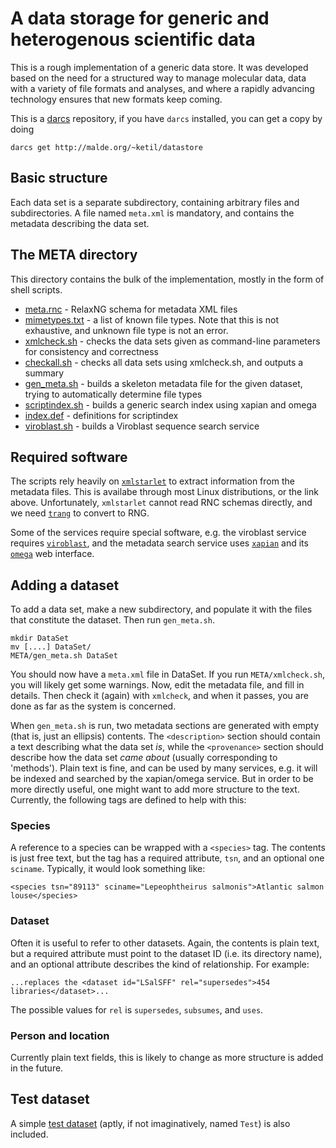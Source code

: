 # A data storage for generic and heterogenous scientific data

This is a rough implementation of a generic data store.  It was
developed based on the need for a structured way to manage molecular
data, data with a variety of file formats and analyses, and where a
rapidly advancing technology ensures that new formats keep coming.

This is a [darcs](http://darcs.net/) repository, if you have `darcs`
installed, you can get a copy by doing

    darcs get http://malde.org/~ketil/datastore

## Basic structure

Each data set is a separate subdirectory, containing arbitrary files
and subdirectories.  A file named `meta.xml` is mandatory, and
contains the metadata describing the data set.

## The META directory

This directory contains the bulk of the implementation, mostly in the
form of shell scripts.

 * [meta.rnc](META/meta.rnc) - RelaxNG schema for metadata XML files
 * [mimetypes.txt](META/mimetypes.txt) - a list of known file types. Note that this is not
   exhaustive, and unknown file type is not an error.
 * [xmlcheck.sh](META/xmlcheck.sh) - checks the data sets given as command-line parameters
   for consistency and correctness
 * [checkall.sh](META/checkall.sh) - checks all data sets using xmlcheck.sh, and outputs a
   summary
 * [gen_meta.sh](META/gen_meta.sh) - builds a skeleton metadata file for the given
   dataset, trying to automatically determine file types
 * [scriptindex.sh](META/scriptindex.sh) - builds a generic search index using xapian and
   omega
 * [index.def](META/index.def) - definitions for scriptindex
 * [viroblast.sh](META/viroblast.sh) - builds a Viroblast sequence search service

## Required software

The scripts rely heavily on
[`xmlstarlet`](http://xmlstar.sourceforge.net/) to extract information
from the metadata files.  This is availabe through most Linux
distributions, or the link above.  Unfortunately, `xmlstarlet` cannot
read RNC schemas directly, and we need
[`trang`](https://code.google.com/p/jing-trang/) to convert to RNG.

Some of the services require special software, e.g. the viroblast
service requires
[`viroblast`](http://indra.mullins.microbiol.washington.edu/viroblast/viroblast.php),
and the metadata search service uses
[`xapian`](http://xapian.org/) and its
[`omega`](http://xapian.org/docs/omega/overview.html) web interface.

## Adding a dataset

To add a data set, make a new subdirectory, and populate it with the
files that constitute the dataset.  Then run `gen_meta.sh`.

    mkdir DataSet
    mv [....] DataSet/
	META/gen_meta.sh DataSet
	
You should now have a `meta.xml` file in DataSet.  If you run
`META/xmlcheck.sh`, you will likely get some warnings.  Now, edit the
metadata file, and fill in details.  Then check it (again) with
`xmlcheck`, and when it passes, you are done as far as the system is
concerned.

When `gen_meta.sh` is run, two metadata sections are generated with
empty (that is, just an ellipsis) contents.  The `<description>`
section should contain a text describing what the data set _is_, while
the `<provenance>` section should describe how the data set _came
about_ (usually corresponding to 'methods').  Plain text is fine, and
can be used by many services, e.g. it will be indexed and searched by
the xapian/omega service.  But in order to be more directly useful,
one might want to add more structure to the text.  Currently, the
following tags are defined to help with this:

### Species

A reference to a species can be wrapped with a `<species>` tag.  The
contents is just free text, but the tag has a required attribute,
`tsn`, and an optional one `sciname`.  Typically, it would look
something like:

    <species tsn="89113" sciname="Lepeophtheirus salmonis">Atlantic salmon louse</species>

### Dataset

Often it is useful to refer to other datasets.  Again, the contents is
plain text, but a required attribute must point to the dataset ID
(i.e. its directory name), and an optional attribute describes the
kind of relationship. For example:

    ...replaces the <dataset id="LSalSFF" rel="supersedes">454 libraries</dataset>...

The possible values for `rel` is `supersedes`, `subsumes`, and `uses`.

### Person and location

Currently plain text fields, this is likely to change as more
structure is added in the future.

## Test dataset

A simple [test dataset](Test/) (aptly, if not imaginatively, named `Test`) is
also included.
